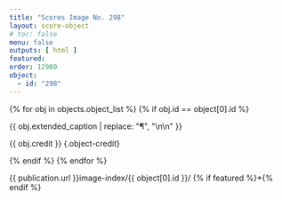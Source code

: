 ```yaml
---
title: "Scores Image No. 298"
layout: score-object
# toc: false
menu: false
outputs: [ html ]
featured: 
order: 12980
object:
  - id: "298"
---
```


{% for obj in objects.object_list %}
{% if obj.id == object[0].id %}

{{ obj.extended_caption | replace: "¶", "\n\n" }}

{{ obj.credit }} {.object-credit}

{% endif %}
{% endfor %}

<div class="object-credit object-url is-print-only">

{{ publication.url }}image-index/{{ object[0].id }}/ {% if featured %}*{% endif %}

</div>
